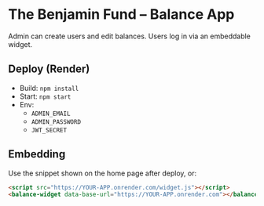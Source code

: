 
# The Benjamin Fund – Balance App

Admin can create users and edit balances. Users log in via an embeddable widget.

## Deploy (Render)
- Build: `npm install`
- Start: `npm start`
- Env:
  - `ADMIN_EMAIL`
  - `ADMIN_PASSWORD`
  - `JWT_SECRET`

## Embedding
Use the snippet shown on the home page after deploy, or:
```html
<script src="https://YOUR-APP.onrender.com/widget.js"></script>
<balance-widget data-base-url="https://YOUR-APP.onrender.com"></balance-widget>
```
